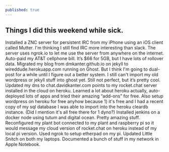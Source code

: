 ```yaml
---
published: true
---
```




## Things I did this weekend while sick.

Installed a ZNC server for persistent IRC from my iPhone using an iOS client called Mutter. I'm thinking I still find IRC more interesting than slack. The server uses ngrok.io to let me use the server from anywhere on the internet. Auto-paid my AT&T cellphone bill. It’s $66 for 5GB, but I have lots of rollover data. Migrated my blog from dmkanter.github.io on jekyll to wireddude.herokuapp.com running on Ghost. But I think I'm going to dual-post for a while until I figure out a better system. I still can't import my old wordpress or jekyll stuff into ghost yet. Still not perfect, but it’s pretty cool. Updated my dns to chat.davidkanter.com points to my rocket.chat server installed in the cloud on heroku. Learned a lot about heroku actually, auto-deployed lots of apps and tried their amazing “add-ons” for free. Also setup wordpress on heroku for free anyhow because 1) it's free and I had a recent copy of my sql database I was able to import into the heroku cleardb instance. (Did I mention it's all free there for 1 dyno?) Installed jenkins on a docker node using tutum and digital ocean. Pretty amazing stuff. Reconfigured my plant bot connected to my plant and raspberry pi so it would message my cloud version of rocket.chat on heroku instead of my local pi version. Used ngrok to setup etherpad on my pi. Updated Little Snitch on both my laptops. Documented a bunch of stuff in my network in Apple Notebook.
